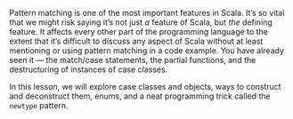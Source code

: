 Pattern matching is one of the most important features in Scala.
It’s so vital that we might risk saying it’s not just *a* feature of Scala, but *the* defining feature.
It affects every other part of the programming language to the extent that it’s difficult to discuss any aspect of Scala
without at least mentioning or using pattern matching in a code example.
You have already seen it — the match/case statements, the partial functions, and the destructuring of instances of case
classes.

In this lesson, we will explore case classes and objects, ways to construct and deconstruct them, enums, and a neat
programming trick called the `newtype` pattern.  
